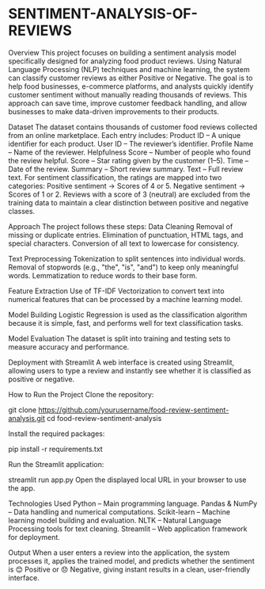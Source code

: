 # SENTIMENT-ANALYSIS-OF-REVIEWS

Overview
This project focuses on building a sentiment analysis model specifically designed for analyzing food product reviews. Using Natural Language Processing (NLP) techniques and machine learning, the system can classify customer reviews as either Positive or Negative. The goal is to help food businesses, e-commerce platforms, and analysts quickly identify customer sentiment without manually reading thousands of reviews. This approach can save time, improve customer feedback handling, and allow businesses to make data-driven improvements to their products.

Dataset
The dataset contains thousands of customer food reviews collected from an online marketplace. Each entry includes:
Product ID – A unique identifier for each product.
User ID – The reviewer’s identifier.
Profile Name – Name of the reviewer.
Helpfulness Score – Number of people who found the review helpful.
Score – Star rating given by the customer (1–5).
Time – Date of the review.
Summary – Short review summary.
Text – Full review text.
For sentiment classification, the ratings are mapped into two categories:
Positive sentiment → Scores of 4 or 5.
Negative sentiment → Scores of 1 or 2.
Reviews with a score of 3 (neutral) are excluded from the training data to maintain a clear distinction between positive and negative classes.

Approach
The project follows these steps:
Data Cleaning
Removal of missing or duplicate entries.
Elimination of punctuation, HTML tags, and special characters.
Conversion of all text to lowercase for consistency.

Text Preprocessing
Tokenization to split sentences into individual words.
Removal of stopwords (e.g., "the", "is", "and") to keep only meaningful words.
Lemmatization to reduce words to their base form.

Feature Extraction
Use of TF-IDF Vectorization to convert text into numerical features that can be processed by a machine learning model.

Model Building
Logistic Regression is used as the classification algorithm because it is simple, fast, and performs well for text classification tasks.

Model Evaluation
The dataset is split into training and testing sets to measure accuracy and performance.

Deployment with Streamlit
A web interface is created using Streamlit, allowing users to type a review and instantly see whether it is classified as positive or negative.

How to Run the Project
Clone the repository:

git clone https://github.com/yourusername/food-review-sentiment-analysis.git
cd food-review-sentiment-analysis

Install the required packages:


pip install -r requirements.txt

Run the Streamlit application:


streamlit run app.py
Open the displayed local URL in your browser to use the app.

Technologies Used
Python – Main programming language.
Pandas & NumPy – Data handling and numerical computations.
Scikit-learn – Machine learning model building and evaluation.
NLTK – Natural Language Processing tools for text cleaning.
Streamlit – Web application framework for deployment.

Output
When a user enters a review into the application, the system processes it, applies the trained model, and predicts whether the sentiment is 😊 Positive or 😞 Negative, giving instant results in a clean, user-friendly interface.

